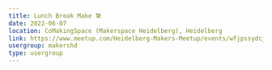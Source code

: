 ```yaml
---
title: Lunch Break Make 🛠️
date: 2022-06-07
location: CoMakingSpace (Makerspace Heidelberg), Heidelberg
link: https://www.meetup.com/Heidelberg-Makers-Meetup/events/wfjpssydcjbkb/
usergroup: makershd
type: usergroup
---
```

